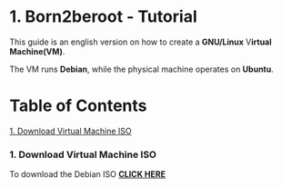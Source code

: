 # 1. Born2beroot - Tutorial
This guide is an english version on how to create a **GNU/Linux** V**irtual Machine(VM)**.

The VM runs **Debian**, while the physical machine operates on **Ubuntu**.



# Table of Contents
[1. Download Virtual Machine ISO](#1-download-virtual-machine-iso)

### 1. Download Virtual Machine ISO
To download the Debian ISO  **[CLICK HERE](https://www.debian.org/index.es.html)**

###
